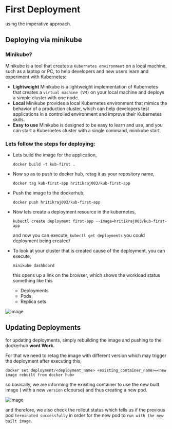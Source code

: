 # First Deployment

using the imperative approach.

## Deploying via minikube

### Minikube?

Minikube is a tool that creates a `Kubernetes environment` on a local machine, such as a laptop or PC, to help developers and new users learn and experiment with Kubernetes: 

- **Lightweight**
Minikube is a lightweight implementation of Kubernetes that creates a `virtual machine (VM)` on your local machine and deploys a simple cluster with one node. 
- **Local**
Minikube provides a local Kubernetes environment that mimics the behavior of a production cluster, which can help developers test applications in a controlled environment and improve their Kubernetes skills. 
- **Easy to use**
Minikube is designed to be easy to learn and use, and you can start a Kubernetes cluster with a single command, minikube start.

### Lets follow the steps for deploying:

- Lets build the image for the application,
  ```
  docker build -t kub-first .  
  ```

- Now so as to push to docker hub, retag it as your repository name,
  ```
  docker tag kub-first-app hritikraj003/kub-first-app 
  ```
- Push the image to the dockerhub,
  ```
  docker push hritikraj003/kub-first-app 
  ```
- Now lets create a deployment resource in the kubernetes,
  ```
  kubectl create deployment first-app --image=hritikraj003/kub-first-app
  ```
   and now you can execute, `kubectl get deployments` you could deployment being created/
- To look at your cluster that is created cause of the deployment, you can execute,

  ```
  minikube dashboard
  ```
  this opens up a link on the browser, which shows the workload status something like this
   - Deployments
   - Pods
   - Replica sets
 
![image](https://github.com/user-attachments/assets/97fa468e-f431-44a4-9738-7fa2a283ab01)

 
 ## Updating Deployments

 for updating deployments, simply rebuilding the image and pushing to the dockerhub **wont Work**. 

 For that we need to retag the image with different version which may trigger the deployment after executing this,

 ```
 docker set deployment/<deployment_name> <existing_container_name>=<new image rebuilt from docker hub>
 ```
 so basically, we are informing the exisiting container to use the new built image ( with a new `version` ofcourse) and thus creating a new pod.

 ![image](https://github.com/user-attachments/assets/5d8d863b-6641-4e8e-a4ee-11bbaf2f9b45)

 and therefore, we also check the rollout status which tells us if the previous pod `terminated successfully` in order for the new pod to `run with the new built image`.


  
